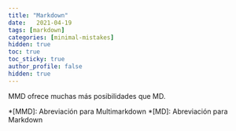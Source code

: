 ```yaml
---
title: "Markdown"
date:   2021-04-19
tags: [markdown]
categories: [minimal-mistakes]
hidden: true
toc: true
toc_sticky: true
author_profile: false
hidden: true
---
```


MMD ofrece muchas más posibilidades que MD.

*[MMD]: Abreviación para Multimarkdown
*[MD]: Abreviación para Markdown
